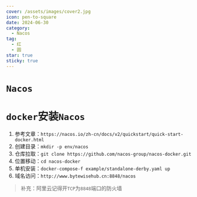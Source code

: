 ```yaml
---
cover: /assets/images/cover2.jpg
icon: pen-to-square
date: 2024-06-30
category:
  - Nacos
tag:
  - 红
  - 圆
star: true
sticky: true
---
```

# `Nacos`
# `docker`安装`Nacos`
1. 参考文章：`https://nacos.io/zh-cn/docs/v2/quickstart/quick-start-docker.html`
2. 创建目录：`mkdir -p env/nacos`
3. 仓库拉取：`git clone https://github.com/nacos-group/nacos-docker.git` 
4. 位置移动：`cd nacos-docker`
5. 单机安装：`docker-compose-f example/standalone-derby.yaml up`
6. 域名访问：`http://www.bytewisehub.cn:8848/nacos`
> 补充：阿里云记得开`TCP`为`8848`端口的防火墙